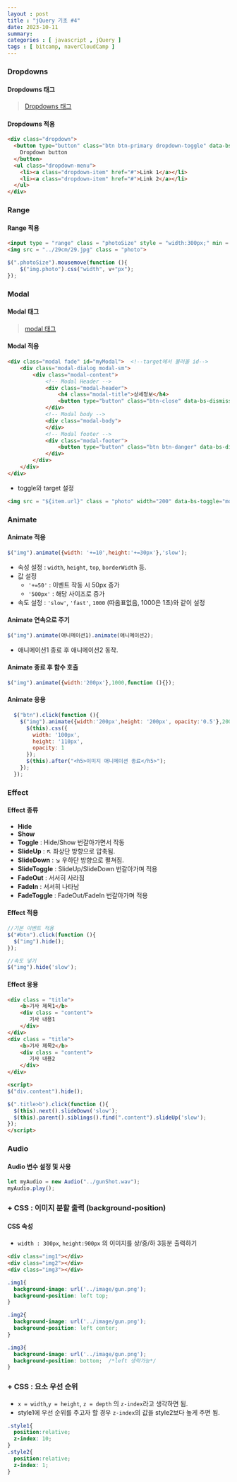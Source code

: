 ```yaml
---
layout : post
title : "jQuery 기초 #4"
date: 2023-10-11
summary:
categories : [ javascript , jQuery ]
tags : [ bitcamp, naverCloudCamp ]
---
```


### Dropdowns

#### Dropdowns 태그

>  [Dropdowns 태그](https://www.w3schools.com/bootstrap5/bootstrap_dropdowns.php)

#### Dropdowns 적용

```html
<div class="dropdown">
  <button type="button" class="btn btn-primary dropdown-toggle" data-bs-toggle="dropdown">
    Dropdown button
  </button>
  <ul class="dropdown-menu">
    <li><a class="dropdown-item" href="#">Link 1</a></li>
    <li><a class="dropdown-item" href="#">Link 2</a></li>
  </ul>
</div>
```


### Range

#### Range 적용

```html
<input type = "range" class = "photoSize" style = "width:300px;" min = "100" max = "500">
<img src = "../29cm/29.jpg" class = "photo">
```

```javascript
$(".photoSize").mousemove(function (){
    $("img.photo").css("width", v+"px");
});
```

### Modal

#### Modal 태그

>  [modal 태그](https://www.w3schools.com/bootstrap5/bootstrap_modal.php)

#### Modal 적용

```html
<div class="modal fade" id="myModal">  <!--target에서 불러올 id-->
    <div class="modal-dialog modal-sm"> 
        <div class="modal-content">
            <!-- Modal Header -->
            <div class="modal-header">
                <h4 class="modal-title">상세정보</h4>
                <button type="button" class="btn-close" data-bs-dismiss="modal"></button>
            </div>
            <!-- Modal body -->
            <div class="modal-body">
            </div>
            <!-- Modal footer -->
            <div class="modal-footer">
                <button type="button" class="btn btn-danger" data-bs-dismiss="modal">Close</button>
            </div>
        </div>
    </div>
</div>
```

* toggle와 target 설정

```html
<img src = "${item.url}" class = "photo" width="200" data-bs-toggle="modal" data-bs-target="#myModal">
```

### Animate

#### Animate 적용

```javascript
$("img").animate({width: '+=10',height:'+=30px'},'slow');
```
* 속성 설정 : `width`, `height`, `top`, `borderWidth` 등. 
* 값 설정 
  * `'+=50'` : 이벤트 작동 시 50px 증가
  * `'500px'` : 해당 사이즈로 증가
* 속도 설정 : `'slow'`, `'fast'`, `1000` (따옴표없음, 1000은 1초)와 같이 설정

#### Animate 연속으로 주기

```javascript
$("img").animate(애니메이션1).animate(애니메이션2);
```
* 애니메이션1 종료 후 애니메이션2 동작.

#### Animate 종료 후 함수 호출

```javascript
$("img").animate({width:'200px'},1000,function (){});
```

#### Animate 응용

```javascript
  $("btn").click(function (){
    $("img").animate({width:'200px',height: '200px', opacity:'0.5'},2000,function (){
      $(this).css({
        width: '100px',
        height: '110px',
        opacity: 1
      });
      $(this).after("<h5>이미지 애니메이션 종료</h5>");
    });
  });
```


### Effect


#### Effect 종류
* **Hide**
* **Show**
* **Toggle** : Hide/Show 번갈아가면서 작동
* **SlideUp** : ↖ 좌상단 방향으로 압축됨.
* **SlideDown** : ↘ 우하단 방향으로 펼쳐짐.
* **SlideToggle** : SlideUp/SlideDown 번갈아가며 적용
* **FadeOut** : 서서히 사라짐
* **FadeIn** : 서서히 나타남
* **FadeToggle** : FadeOut/FadeIn 번갈아가며 적용

#### Effect 적용

```javascript
//기본 이벤트 적용
$("#btn").click(function (){
  $("img").hide();
});

//속도 넣기
$("img").hide('slow');
```

#### Effect 응용

```html
<div class = "title">
    <b>기사 제목1</b>
    <div class = "content">
       기사 내용1
    </div>
</div>
<div class = "title">
    <b>기사 제목2</b>
    <div class = "content">
       기사 내용2
    </div>
</div>

<script>
$("div.content").hide();

$(".title>b").click(function (){
  $(this).next().slideDown('slow');
  $(this).parent().siblings().find(".content").slideUp('slow');
});
</script>
```

### Audio


#### Audio 변수 설정 및 사용

```javascript
let myAudio = new Audio("../gunShot.wav");
myAudio.play();
```

### + CSS : 이미지 분할 출력 (background-position)

#### CSS 속성

* `width : 300px`, `height:900px` 의 이미지를 상/중/하 3등분 출력하기

```html
<div class="img1"></div>
<div class="img2"></div>
<div class="img3"></div>
```

```css
.img1{
  background-image: url('../image/gun.png'); 
  background-position: left top;   
}

.img2{
  background-image: url('../image/gun.png'); 
  background-position: left center;
}

.img3{
  background-image: url('../image/gun.png');
  background-position: bottom;  /*left 생략가능*/
}
```




### + CSS : 요소 우선 순위

* `x = width`,`y = height`, `z = depth` 의 `z-index`라고 생각하면 됨.
* style1에 우선 순위를 주고자 할 경우 `z-index`의 값을 style2보다 높게 주면 됨.


```css
.style1{
  position:relative;
  z-index: 10;
}
.style2{
  position:relative;
  z-index: 1;
}
```

